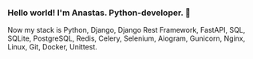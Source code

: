 ### Hello world! I'm Anastas. Python-developer. 👋

Now my stack is Python, Django, Django Rest Framework, FastAPI, SQL, SQLite, PostgreSQL, Redis, Celery, Selenium, Aiogram, Gunicorn, Nginx, Linux, Git, Docker, Unittest.
